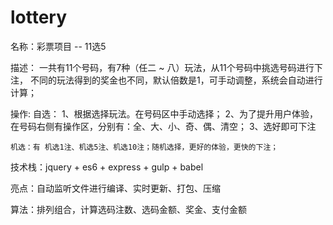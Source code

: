 # lottery

名称：彩票项目 -- 11选5

描述：
  一共有11个号码，有7种（任二 ~ 八）玩法，从11个号码中挑选号码进行下注，
  不同的玩法得到的奖金也不同，默认倍数是1，可手动调整，系统会自动进行计算；

  操作:
    自选：
      1、根据选择玩法。在号码区中手动选择；
      2、为了提升用户体验，在号码右侧有操作区，分别有：全、大、小、奇、偶、清空；
      3、选好即可下注

    机选：有 机选1注、机选5注、机选10注；随机选择，更好的体验，更快的下注；

技术栈：jquery + es6 + express + gulp + babel

亮点：自动监听文件进行编译、实时更新、打包、压缩

算法：排列组合，计算选码注数、选码金额、奖金、支付金额